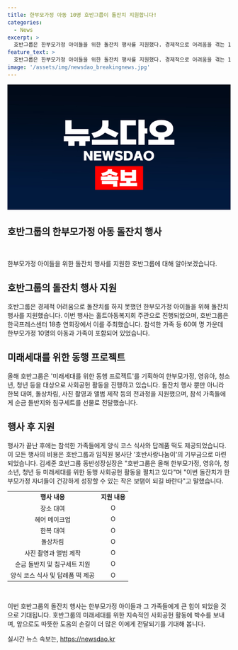 ```yaml
---
title: 한부모가정 아동 10명 호반그룹이 돌잔치 지원합니다!
categories:
  - News
excerpt: >
  호반그룹은 한부모가정 아이들을 위한 돌잔치 행사를 지원했다. 경제적으로 어려움을 겪는 10명의 아이와 가족 등 60여 명이 참석한 행사에서, 호반그룹은 장소 대여부터 돌상차림, 사진 촬영과 선물까지 모든 과정을 지원했다. 이러한 행사는 호반그룹의 미래세대를 위한 동행 프로젝트 일환으로 이뤄졌으며, 비용은 호반그룹과 임직원 봉사단의 기부금으로 마련됐다. 김세준 호반그룹 동반성장실장은 이번 돌잔치가 한부모가정 자녀들에게 작은 보탬이 되길 바란다고 말했다.
feature_text: >
  호반그룹은 한부모가정 아이들을 위한 돌잔치 행사를 지원했다. 경제적으로 어려움을 겪는 10명의 아이와 가족 등 60여 명이 참석한 행사에서, 호반그룹은 장소 대여부터 돌상차림, 사진 촬영과 선물까지 모든 과정을 지원했다. 이러한 행사는 호반그룹의 미래세대를 위한 동행 프로젝트 일환으로 이뤄졌으며, 비용은 호반그룹과 임직원 봉사단의 기부금으로 마련됐다. 김세준 호반그룹 동반성장실장은 이번 돌잔치가 한부모가정 자녀들에게 작은 보탬이 되길 바란다고 말했다.
image: '/assets/img/newsdao_breakingnews.jpg'
---
```


<p><img src="/assets/img/newsdao_breakingnews.jpg" alt="firstkoreanews 속보" /></p>

<h2 data-ke-size="size26">호반그룹의 한부모가정 아동 돌잔치 행사</h2>

<p data-ke-size="size16">&nbsp;</p>

<p>한부모가정 아이들을 위한 돌잔치 행사를 지원한 호반그룹에 대해 알아보겠습니다.</p>

<h2 data-ke-size="size24">호반그룹의 돌잔치 행사 지원</h2>

<p data-ke-size="size16">호반그룹은 경제적 어려움으로 돌잔치를 하지 못했던 한부모가정 아이들을 위해 돌잔치 행사를 지원했습니다. 이번 행사는 홀트아동복지회 주관으로 진행되었으며, 호반그룹은 한국프레스센터 18층 연회장에서 이를 주최했습니다. 참석한 가족 등 60여 명 가운데 한부모가정 10명의 아동과 가족이 포함되어 있었습니다.</p>

<h2 data-ke-size="size24">미래세대를 위한 동행 프로젝트</h2>

<p data-ke-size="size16">올해 호반그룹은 '미래세대를 위한 동행 프로젝트'를 기획하여 한부모가정, 영유아, 청소년, 청년 등을 대상으로 사회공헌 활동을 진행하고 있습니다. 돌잔치 행사 뿐만 아니라 한복 대여, 돌상차림, 사진 촬영과 앨범 제작 등의 전과정을 지원했으며, 참석 가족들에게 순금 돌반지와 침구세트를 선물로 전달했습니다.</p>

<h2 data-ke-size="size24">행사 후 지원</h2>

<p data-ke-size="size16">행사가 끝난 후에는 참석한 가족들에게 양식 코스 식사와 답례품 떡도 제공되었습니다. 이 모든 행사의 비용은 호반그룹과 임직원 봉사단 '호반사랑나눔이'의 기부금으로 마련되었습니다. 김세준 호반그룹 동반성장실장은 "호반그룹은 올해 한부모가정, 영유아, 청소년, 청년 등 미래세대를 위한 동행 사회공헌 활동을 펼치고 있다"며 "이번 돌잔치가 한부모가정 자녀들이 건강하게 성장할 수 있는 작은 보탬이 되길 바란다"고 말했습니다.</p>

<table>
    <tbody>
        <tr>
            <td style="text-align: center; height: 17px;"><b>행사 내용</b></td>
            <td style="text-align: center; height: 17px;"><b>지원 내용</b></td>
        </tr>
        <tr>
            <td style="text-align: center; height: 17px;">장소 대여</td>
            <td style="text-align: center; height: 17px;">O</td>
        </tr>
        <tr>
            <td style="text-align: center; height: 17px;">헤어 메이크업</td>
            <td style="text-align: center; height: 17px;">O</td>
        </tr>
        <tr>
            <td style="text-align: center; height: 17px;">한복 대여</td>
            <td style="text-align: center; height: 17px;">O</td>
        </tr>
        <tr>
            <td style="text-align: center; height: 17px;">돌상차림</td>
            <td style="text-align: center; height: 17px;">O</td>
        </tr>
        <tr>
            <td style="text-align: center; height: 17px;">사진 촬영과 앨범 제작</td>
            <td style="text-align: center; height: 17px;">O</td>
        </tr>
        <tr>
            <td style="text-align: center; height: 17px;">순금 돌반지 및 침구세트 지원</td>
            <td style="text-align: center; height: 17px;">O</td>
        </tr>
        <tr>
            <td style="text-align: center; height: 17px;">양식 코스 식사 및 답례품 떡 제공</td>
            <td style="text-align: center; height: 17px;">O</td>
        </tr>
    </tbody>
</table>

<p data-ke-size="size16">&nbsp;</p>

<p>이번 호반그룹의 돌잔치 행사는 한부모가정 아이들과 그 가족들에게 큰 힘이 되었을 것으로 기대됩니다. 호반그룹의 미래세대를 위한 지속적인 사회공헌 활동에 박수를 보내며, 앞으로도 따뜻한 도움의 손길이 더 많은 이에게 전달되기를 기대해 봅니다.</p>
실시간 뉴스 속보는, <a href="https://newsdao.kr" rel="dofollow">https://newsdao.kr</a>


